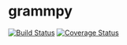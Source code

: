 # grammpy

[![Build Status](https://travis-ci.org/PatrikValkovic/grammpy-transforms.svg?branch=dev)](https://travis-ci.org/PatrikValkovic/grammpy-transforms)
[![Coverage Status](https://coveralls.io/repos/github/PatrikValkovic/grammpy-transforms/badge.svg?branch=dev)](https://coveralls.io/github/PatrikValkovic/grammpy-transforms?branch=dev)
